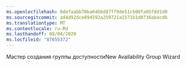 ```yaml
---
ms.openlocfilehash: 8defaabb70ba64bbd87ff9de51cb00fa05f8d1d0
ms.sourcegitcommit: ad4d92dce894592a259721a1571b1d8736abacdb
ms.translationtype: MT
ms.contentlocale: ru-RU
ms.lasthandoff: 08/04/2020
ms.locfileid: "87655372"
---
```

<span data-ttu-id="f5079-101">Мастер создания группы доступности</span><span class="sxs-lookup"><span data-stu-id="f5079-101">New Availability Group Wizard</span></span>
